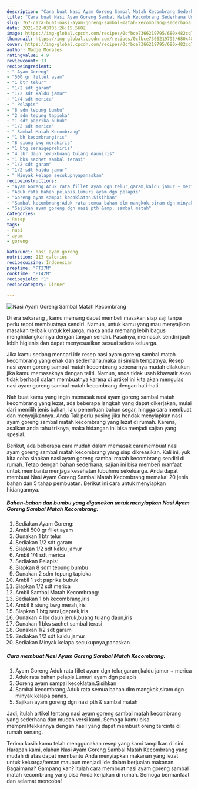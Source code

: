 ```yaml
---
description: "Cara buat Nasi Ayam Goreng Sambal Matah Kecombrang Sederhana Untuk Jualan"
title: "Cara buat Nasi Ayam Goreng Sambal Matah Kecombrang Sederhana Untuk Jualan"
slug: 767-cara-buat-nasi-ayam-goreng-sambal-matah-kecombrang-sederhana-untuk-jualan
date: 2021-02-03T03:26:15.560Z
image: https://img-global.cpcdn.com/recipes/0cfbce7366219795/680x482cq70/nasi-ayam-goreng-sambal-matah-kecombrang-foto-resep-utama.jpg
thumbnail: https://img-global.cpcdn.com/recipes/0cfbce7366219795/680x482cq70/nasi-ayam-goreng-sambal-matah-kecombrang-foto-resep-utama.jpg
cover: https://img-global.cpcdn.com/recipes/0cfbce7366219795/680x482cq70/nasi-ayam-goreng-sambal-matah-kecombrang-foto-resep-utama.jpg
author: Madge Morales
ratingvalue: 4.9
reviewcount: 13
recipeingredient:
- " Ayam Goreng"
- "500 gr fillet ayam"
- "1 btr telur"
- "1/2 sdt garam"
- "1/2 sdt kaldu jamur"
- "1/4 sdt merica"
- " Pelapis"
- "8 sdm tepung bumbu"
- "2 sdm tepung tapioka"
- "1 sdt paprika bubuk"
- "1/2 sdt merica"
- " Sambal Matah Kecombrang"
- "1 bh kecombrangiris"
- "8 siung bwg merahiris"
- "1 btg seraigeprekiris"
- "4 lbr daun jerukbuang tulang dauniris"
- "1 bks sachet sambal terasi"
- "1/2 sdt garam"
- "1/2 sdt kaldu jamur"
- " Minyak kelapa secukupnyapanaskan"
recipeinstructions:
- "Ayam Goreng:Aduk rata fillet ayam dgn telur,garam,kaldu jamur + merica"
- "Aduk rata bahan pelapis.Lumuri ayam dgn pelapis"
- "Goreng ayam sampai kecoklatan.Sisihkan"
- "Sambal kecombrang;Aduk rata semua bahan dlm mangkok,siram dgn minyak kelapa panas."
- "Sajikan ayam goreng dgn nasi pth &amp; sambal matah"
categories:
- Resep
tags:
- nasi
- ayam
- goreng

katakunci: nasi ayam goreng 
nutrition: 213 calories
recipecuisine: Indonesian
preptime: "PT27M"
cooktime: "PT42M"
recipeyield: "1"
recipecategory: Dinner

---
```



![Nasi Ayam Goreng Sambal Matah Kecombrang](https://img-global.cpcdn.com/recipes/0cfbce7366219795/680x482cq70/nasi-ayam-goreng-sambal-matah-kecombrang-foto-resep-utama.jpg)

Di era  sekarang , kamu memang dapat membeli masakan siap saji tanpa perlu repot membuatnya sendiri. Namun, untuk kamu yang mau menyajikan masakan terbaik untuk keluarga, maka anda memang lebih bagus menghidangkannya dengan tangan sendiri. Pasalnya, memasak sendiri jauh lebih higienis dan dapat menyesuaikan sesuai selera keluarga.

Jika kamu sedang mencari ide resep nasi ayam goreng sambal matah kecombrang yang enak dan sederhana,maka di sinilah tempatnya. Resep nasi ayam goreng sambal matah kecombrang  sebenarnya mudah dilakukan jika kamu memasaknya dengan teliti. Namun, anda tidak usah khawatir akan tidak berhasil dalam membuatnya 
karena di artikel ini kita akan mengulas nasi ayam goreng sambal matah kecombrang dengan hati-hati.  



Nah buat kamu yang ingin memasak nasi ayam goreng sambal matah kecombrang yang lezat, ada beberapa langkah yang dapat dikerjakan, mulai dari memilih jenis bahan, lalu penentuan bahan segar, hingga cara membuat dan menyajikannya. Anda Tak perlu pusing jika hendak menyiapkan nasi ayam goreng sambal matah kecombrang yang lezat di rumah. Karena, asalkan anda  tahu triknya, maka hidangan ini bisa menjadi sajian yang spesial.

Berikut, ada beberapa cara mudah dalam memasak caramembuat nasi ayam goreng sambal matah kecombrang yang siap dikreasikan. Kali ini, yuk kita coba siapkan nasi ayam goreng sambal matah kecombrang sendiri di rumah. Tetap dengan bahan sederhana, sajian ini bisa memberi manfaat untuk membantu menjaga kesehatan tubuhmu sekeluarga. Anda dapat membuat Nasi Ayam Goreng Sambal Matah Kecombrang memakai 20 jenis bahan dan 5 tahap pembuatan. Berikut ini cara untuk menyiapkan hidangannya.

<!--inarticleads1-->

##### Bahan-bahan dan bumbu yang digunakan untuk menyiapkan Nasi Ayam Goreng Sambal Matah Kecombrang:

1. Sediakan  Ayam Goreng:
1. Ambil 500 gr fillet ayam
1. Gunakan 1 btr telur
1. Sediakan 1/2 sdt garam
1. Siapkan 1/2 sdt kaldu jamur
1. Ambil 1/4 sdt merica
1. Sediakan  Pelapis:
1. Siapkan 8 sdm tepung bumbu
1. Gunakan 2 sdm tepung tapioka
1. Ambil 1 sdt paprika bubuk
1. Siapkan 1/2 sdt merica
1. Ambil  Sambal Matah Kecombrang:
1. Sediakan 1 bh kecombrang,iris
1. Ambil 8 siung bwg merah,iris
1. Siapkan 1 btg serai,geprek,iris
1. Gunakan 4 lbr daun jeruk,buang tulang daun,iris
1. Gunakan 1 bks sachet sambal terasi
1. Gunakan 1/2 sdt garam
1. Sediakan 1/2 sdt kaldu jamur
1. Sediakan  Minyak kelapa secukupnya,panaskan




<!--inarticleads2-->

##### Cara membuat Nasi Ayam Goreng Sambal Matah Kecombrang:

1. Ayam Goreng:Aduk rata fillet ayam dgn telur,garam,kaldu jamur + merica
1. Aduk rata bahan pelapis.Lumuri ayam dgn pelapis
1. Goreng ayam sampai kecoklatan.Sisihkan
1. Sambal kecombrang;Aduk rata semua bahan dlm mangkok,siram dgn minyak kelapa panas.
1. Sajikan ayam goreng dgn nasi pth &amp; sambal matah




Jadi, itulah artikel tentang  nasi ayam goreng sambal matah kecombrang  yang sederhana dan mudah versi kami. Semoga kamu bisa mempraktekkannya dengan hasil yang dapat membuat oreng tercinta di rumah senang. 

Terima kasih kamu telah menggunakan resep yang kami tampilkan di sini. Harapan kami, olahan  Nasi Ayam Goreng Sambal Matah Kecombrang yang mudah di atas dapat membantu Anda menyiapkan makanan yang lezat untuk keluarga/teman maupun menjadi ide dalam berjualan makanan. Bagaimana? Gampang kan? Itulah cara membuat nasi ayam goreng sambal matah kecombrang yang bisa Anda kerjakan di rumah. Semoga bermanfaat dan selamat mencoba!

